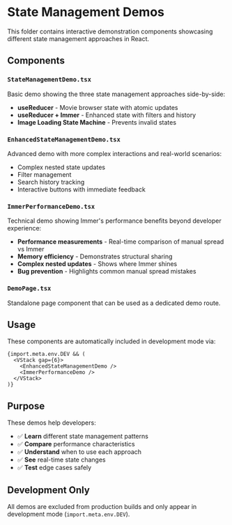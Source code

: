 # State Management Demos

This folder contains interactive demonstration components showcasing different state management approaches in React.

## Components

### `StateManagementDemo.tsx`
Basic demo showing the three state management approaches side-by-side:
- **useReducer** - Movie browser state with atomic updates
- **useReducer + Immer** - Enhanced state with filters and history
- **Image Loading State Machine** - Prevents invalid states

### `EnhancedStateManagementDemo.tsx`
Advanced demo with more complex interactions and real-world scenarios:
- Complex nested state updates
- Filter management
- Search history tracking
- Interactive buttons with immediate feedback

### `ImmerPerformanceDemo.tsx`
Technical demo showing Immer's performance benefits beyond developer experience:
- **Performance measurements** - Real-time comparison of manual spread vs Immer
- **Memory efficiency** - Demonstrates structural sharing
- **Complex nested updates** - Shows where Immer shines
- **Bug prevention** - Highlights common manual spread mistakes

### `DemoPage.tsx`
Standalone page component that can be used as a dedicated demo route.

## Usage

These components are automatically included in development mode via:
```tsx
{import.meta.env.DEV && (
  <VStack gap={6}>
    <EnhancedStateManagementDemo />
    <ImmerPerformanceDemo />
  </VStack>
)}
```

## Purpose

These demos help developers:
- ✅ **Learn** different state management patterns
- ✅ **Compare** performance characteristics
- ✅ **Understand** when to use each approach
- ✅ **See** real-time state changes
- ✅ **Test** edge cases safely

## Development Only

All demos are excluded from production builds and only appear in development mode (`import.meta.env.DEV`).
